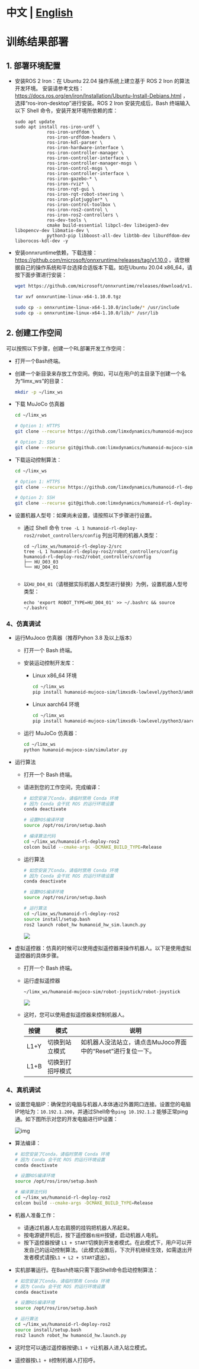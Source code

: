# 中文 | [English](README.md)
# 训练结果部署



## 1. 部署环境配置

- 安装ROS 2 Iron：在 Ubuntu 22.04 操作系统上建立基于 ROS 2 Iron 的算法开发环境。 安装请参考文档： https://docs.ros.org/en/iron/Installation/Ubuntu-Install-Debians.html ，选择“ros-iron-desktop”进行安装。ROS 2 Iron 安装完成后，Bash 终端输入以下 Shell 命令，安装开发环境所依赖的库：

    ```
    sudo apt update
    sudo apt install ros-iron-urdf \
                ros-iron-urdfdom \
                ros-iron-urdfdom-headers \
                ros-iron-kdl-parser \
                ros-iron-hardware-interface \
                ros-iron-controller-manager \
                ros-iron-controller-interface \
                ros-iron-controller-manager-msgs \
                ros-iron-control-msgs \
                ros-iron-controller-interface \
                ros-iron-gazebo-* \
                ros-iron-rviz* \
                ros-iron-rqt-gui \
                ros-iron-rqt-robot-steering \
                ros-iron-plotjuggler* \
                ros-iron-control-toolbox \
                ros-iron-ros2-control \
                ros-iron-ros2-controllers \
                ros-dev-tools \
                cmake build-essential libpcl-dev libeigen3-dev libopencv-dev libmatio-dev \
                python3-pip libboost-all-dev libtbb-dev liburdfdom-dev liborocos-kdl-dev -y
    ```

    

- 安装onnxruntime依赖，下载连接：https://github.com/microsoft/onnxruntime/releases/tag/v1.10.0  。请您根据自己的操作系统和平台选择合适版本下载。如在Ubuntu 20.04 x86_64，请按下面步骤进行安装：
  
    ```Bash
    wget https://github.com/microsoft/onnxruntime/releases/download/v1.10.0/onnxruntime-linux-x64-1.10.0.tgz
    
    tar xvf onnxruntime-linux-x64-1.10.0.tgz
    
    sudo cp -a onnxruntime-linux-x64-1.10.0/include/* /usr/include
    sudo cp -a onnxruntime-linux-x64-1.10.0/lib/* /usr/lib
    ```



## 2. 创建工作空间

可以按照以下步骤，创建一个RL部署开发工作空间：

- 打开一个Bash终端。

- 创建一个新目录来存放工作空间。例如，可以在用户的主目录下创建一个名为“limx_ws”的目录：

  ```Bash
  mkdir -p ~/limx_ws
  ```

- 下载 MuJoCo 仿真器

  ```Bash
  cd ~/limx_ws
  
  # Option 1: HTTPS
  git clone --recurse https://github.com/limxdynamics/humanoid-mujoco-sim.git
  
  # Option 2: SSH
  git clone --recurse git@github.com:limxdynamics/humanoid-mujoco-sim.git
  ```

- 下载运动控制算法：

  ```Bash
  cd ~/limx_ws
  
  # Option 1: HTTPS
  git clone --recurse https://github.com/limxdynamics/humanoid-rl-deploy-ros2.git
  
  # Option 2: SSH
  git clone --recurse git@github.com:limxdynamics/humanoid-rl-deploy-ros2.git
  ```


- 设置机器人型号：如果尚未设置，请按照以下步骤进行设置。

  - 通过 Shell 命令 `tree -L 1 humanoid-rl-deploy-ros2/robot_controllers/config` 列出可用的机器人类型：

    ```
    cd ~/limx_ws/humanoid-rl-deploy-2/src
    tree -L 1 humanoid-rl-deploy-ros2/robot_controllers/config
    humanoid-rl-deploy-ros2/robot_controllers/config
    ├── HU_D03_03
    └── HU_D04_01

    
    ```

  - 以`HU_D04_01`（请根据实际机器人类型进行替换）为例，设置机器人型号类型：

    ```
    echo 'export ROBOT_TYPE=HU_D04_01' >> ~/.bashrc && source ~/.bashrc
    ```

### 4、仿真调试

- 运行MuJoco 仿真器（推荐Pyhon 3.8 及以上版本）

  - 打开一个 Bash 终端。

  - 安装运动控制开发库：

    - Linux x86_64 环境

      ```bash
      cd ~/limx_ws
      pip install humanoid-mujoco-sim/limxsdk-lowlevel/python3/amd64/limxsdk-*-py3-none-any.whl
      ```

    - Linux aarch64 环境

      ```bash
      cd ~/limx_ws
      pip install humanoid-mujoco-sim/limxsdk-lowlevel/python3/aarch64/limxsdk-*-py3-none-any.whl
      ```

  - 运行 MuJoCo 仿真器：

    ```bash
    cd ~/limx_ws
    python humanoid-mujoco-sim/simulator.py
    ```

- 运行算法

  - 打开一个 Bash 终端。

  - 请进到您的工作空间，完成编译：

    ```bash
    # 如您安装了Conda，请临时禁用 Conda 环境
    # 因为 Conda 会干扰 ROS 的运行环境设置
    conda deactivate
    
    # 设置ROS编译环境
    source /opt/ros/iron/setup.bash
    
    # 编译算法代码
    cd ~/limx_ws/humanoid-rl-deploy-ros2
    colcon build --cmake-args -DCMAKE_BUILD_TYPE=Release
    ```

  - 运行算法

    ```bash
    # 如您安装了Conda，请临时禁用 Conda 环境
    # 因为 Conda 会干扰 ROS 的运行环境设置
    conda deactivate
    
    # 设置ROS编译环境
    source /opt/ros/iron/setup.bash
    
    # 运行算法
    cd ~/limx_ws/humanoid-rl-deploy-ros2
    source install/setup.bash
    ros2 launch robot_hw humanoid_hw_sim.launch.py
    ```

    ![](doc/simulator.gif)

- 虚拟遥控器：仿真的时候可以使用虚拟遥控器来操作机器人。以下是使用虚拟遥控器的具体步骤。

  - 打开一个 Bash 终端。

  - 运行虚拟遥控器

    ```
    ~/limx_ws/humanoid-mujoco-sim/robot-joystick/robot-joystick
    ```

    ![](doc/robot-joystick.png)


  - 这时，您可以使用虚拟遥控器来控制机器人。

    | **按键** | **模式**         | **说明**                                                    |
    | -------- | ---------------- | ----------------------------------------------------------- |
    | L1+Y     | 切换到站立模式   | 如机器人没法站立，请点击MuJoco界面中的“Reset”进行复位一下。 |
    | L1+B     | 切换到打招呼模式 |                                                             |

### 4、真机调试

- 设置您电脑IP：确保您的电脑与机器人本体通过外置网口连接。设置您的电脑IP地址为：`10.192.1.200`，并通过Shell命令`ping 10.192.1.2` 能够正常ping通。如下图所示对您的开发电脑进行IP设置：

  ![img](doc/ip.png)

- 算法编译：

  ```bash
  # 如您安装了Conda，请临时禁用 Conda 环境
  # 因为 Conda 会干扰 ROS 的运行环境设置
  conda deactivate
  
  # 设置ROS编译环境
  source /opt/ros/iron/setup.bash
  
  # 编译算法代码
  cd ~/limx_ws/humanoid-rl-deploy-ros2
  colcon build --cmake-args -DCMAKE_BUILD_TYPE=Release
  ```

- 机器人准备工作：

  - 请通过机器人左右肩膀的挂钩把机器人吊起来。
  - 按电源键开机后，按下遥控器`右摇杆`按键，启动机器人电机。
  - 按下遥控器按键 `L1 + START`切换到开发者模式。在此模式下，用户可以开发自己的运动控制算法。（此模式设置后，下次开机继续生效，如需退出开发者模式请按`L1 + L2 + START`退出）。

- 实机部署运行。在Bash终端只需下面Shell命令启动控制算法：

  ```bash
  # 如您安装了Conda，请临时禁用 Conda 环境
  # 因为 Conda 会干扰 ROS 的运行环境设置
  conda deactivate
  
  # 设置ROS编译环境
  source /opt/ros/iron/setup.bash
  
  # 运行算法
  cd ~/limx_ws/humanoid-rl-deploy-ros2
  source install/setup.bash
  ros2 launch robot_hw humanoid_hw.launch.py
  ```

- 这时您可以通过遥控器按键`L1 + Y`让机器人进入站立模式。

- 遥控器按`L1 + B`控制机器人打招呼。
